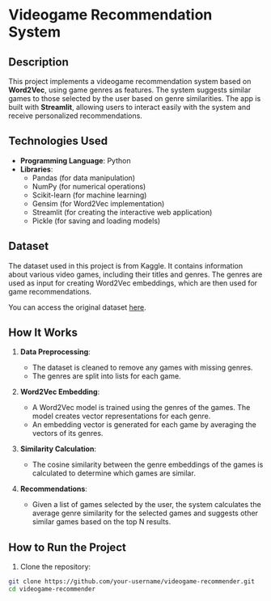 # Videogame Recommendation System

## Description

This project implements a videogame recommendation system based on **Word2Vec**, using game genres as features. The system suggests similar games to those selected by the user based on genre similarities. The app is built with **Streamlit**, allowing users to interact easily with the system and receive personalized recommendations.

## Technologies Used

- **Programming Language**: Python
- **Libraries**:
  - Pandas (for data manipulation)
  - NumPy (for numerical operations)
  - Scikit-learn (for machine learning)
  - Gensim (for Word2Vec implementation)
  - Streamlit (for creating the interactive web application)
  - Pickle (for saving and loading models)

## Dataset

The dataset used in this project is from Kaggle. It contains information about various video games, including their titles and genres. The genres are used as input for creating Word2Vec embeddings, which are then used for game recommendations.

You can access the original dataset [here](https://www.kaggle.com/).

## How It Works

1. **Data Preprocessing**:
   - The dataset is cleaned to remove any games with missing genres.
   - The genres are split into lists for each game.
   
2. **Word2Vec Embedding**:
   - A Word2Vec model is trained using the genres of the games. The model creates vector representations for each genre.
   - An embedding vector is generated for each game by averaging the vectors of its genres.

3. **Similarity Calculation**:
   - The cosine similarity between the genre embeddings of the games is calculated to determine which games are similar.

4. **Recommendations**:
   - Given a list of games selected by the user, the system calculates the average genre similarity for the selected games and suggests other similar games based on the top N results.

## How to Run the Project

1. Clone the repository:

```bash
git clone https://github.com/your-username/videogame-recommender.git
cd videogame-recommender
